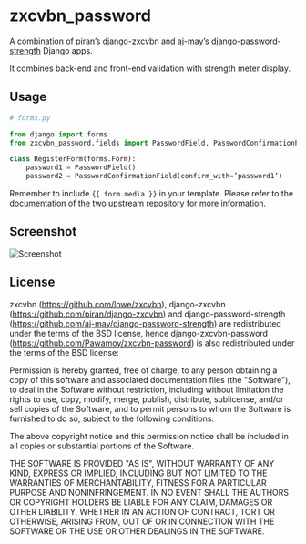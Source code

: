 zxcvbn_password
=======

A combination of
[piran’s django-zxcvbn](https://github.com/piran/django-zxcvbn) and
[aj-may’s django-password-strength](https://github.com/aj-may/django-password-strength)
Django apps.

It combines back-end and front-end validation with strength meter display.

Usage
-----

```python
# forms.py

from django import forms
from zxcvbn_password.fields import PasswordField, PasswordConfirmationField

class RegisterForm(forms.Form):
    password1 = PasswordField()
    password2 = PasswordConfirmationField(confirm_with=’password1’)
```

Remember to include `{{ form.media }}` in your template.
Please refer to the documentation of the two upstream repository for more information.

Screenshot
----------

![Screenshot](http://img15.hostingpics.net/pics/295712Capturedu20150201153746.png)

License
-------

zxcvbn (https://github.com/lowe/zxcvbn),
django-zxcvbn (https://github.com/piran/django-zxcvbn) and
django-password-strength (https://github.com/aj-may/django-password-strength)
are redistributed under the terms of the BSD license, hence django-zxcvbn-password (https://github.com/Pawamoy/zxcvbn-password) is also redistributed under the terms of the BSD license:

Permission is hereby granted, free of charge, to any person obtaining a copy of this software and associated documentation files (the "Software"), to deal in the Software without restriction, including without limitation the rights to use, copy, modify, merge, publish, distribute, sublicense, and/or sell copies of the Software, and to permit persons to whom the Software is furnished to do so, subject to the following conditions:

The above copyright notice and this permission notice shall be included in all copies or substantial portions of the Software.

THE SOFTWARE IS PROVIDED "AS IS", WITHOUT WARRANTY OF ANY KIND, EXPRESS OR IMPLIED, INCLUDING BUT NOT LIMITED TO THE WARRANTIES OF MERCHANTABILITY, FITNESS FOR A PARTICULAR PURPOSE AND NONINFRINGEMENT. IN NO EVENT SHALL THE AUTHORS OR COPYRIGHT HOLDERS BE LIABLE FOR ANY CLAIM, DAMAGES OR OTHER LIABILITY, WHETHER IN AN ACTION OF CONTRACT, TORT OR OTHERWISE, ARISING FROM, OUT OF OR IN CONNECTION WITH THE SOFTWARE OR THE USE OR OTHER DEALINGS IN THE SOFTWARE.

